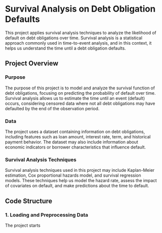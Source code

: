 # Survival Analysis on Debt Obligation Defaults

This project applies survival analysis techniques to analyze the likelihood of default on debt obligations over time. Survival analysis is a statistical approach commonly used in time-to-event analysis, and in this context, it helps us understand the time until a debt obligation defaults.

## Project Overview

### Purpose

The purpose of this project is to model and analyze the survival function of debt obligations, focusing on predicting the probability of default over time. Survival analysis allows us to estimate the time until an event (default) occurs, considering censored data where not all debt obligations may have defaulted by the end of the observation period.

### Data

The project uses a dataset containing information on debt obligations, including features such as loan amount, interest rate, term, and historical payment behavior. The dataset may also include information about economic indicators or borrower characteristics that influence default.

### Survival Analysis Techniques

Survival analysis techniques used in this project may include Kaplan-Meier estimation, Cox proportional hazards model, and survival regression models. These techniques help us model the hazard rate, assess the impact of covariates on default, and make predictions about the time to default.

## Code Structure

### 1. Loading and Preprocessing Data

The project starts 
